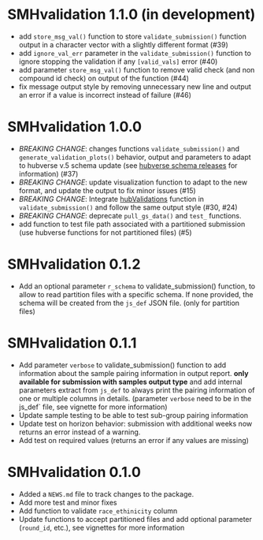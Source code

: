 # SMHvalidation 1.1.0 (in development)

-   add `store_msg_val()` function to store `validate_submission()` function
    output in a character vector with a slightly different format (#39)
-   add `ignore_val_err` parameter in the `validate_submission()` function to 
    ignore stopping the validation if any `[valid_vals]` error (#40)
-   add parameter `store_msg_val()` function to remove valid check (and non 
    compound id check) on output of the function (#44)
-   fix message output style by removing unnecessary new line and output an 
    error if a value is incorrect instead of failure (#46)

# SMHvalidation 1.0.0

-   *BREAKING CHANGE*: changes functions `validate_submission()` and
    `generate_validation_plots()` behavior, output and parameters to
    adapt to hubverse v.5 schema update (see
    [hubverse schema releases](https://github.com/hubverse-org/schemas/releases)
    for information) (#37)
-   *BREAKING CHANGE*: update visualization function to adapt to the new format,
    and update the output to fix minor issues (#15)
-   *BREAKING CHANGE*: Integrate
    [hubValidations](https://hubverse-org.github.io/hubValidations/)
    function in `validate_submission()` and follow the same output style 
    (#30, #24)
-   *BREAKING CHANGE*: deprecate `pull_gs_data()` and `test_` functions.
-   add function to test file path associated with a partitioned submission
    (use hubverse functions for not partitioned files) (#5)

# SMHvalidation 0.1.2

-   Add an optional parameter `r_schema` to validate_submission()
    function, to allow to read partition files with a specific schema.
    If none provided, the schema will be created from the `js_def` JSON
    file. (only for partition files)

# SMHvalidation 0.1.1

-   Add parameter `verbose` to validate_submission() function to add
    information about the sample pairing information in output report.
    **only available for submission with samples output type** and add
    internal parameters extract from `js_def` to always print the
    pairing information of one or multiple columns in details.
    (parameter `verbose` need to be in the js_def\` file, see vignette
    for more information)
-   Update sample testing to be able to test sub-group pairing
    information
-   Update test on horizon behavior: submission with additional weeks
    now returns an error instead of a warning.
-   Add test on required values (returns an error if any values are
    missing)

# SMHvalidation 0.1.0

-   Added a `NEWS.md` file to track changes to the package.
-   Add more test and minor fixes
-   Add function to validate `race_ethinicity` column
-   Update functions to accept partitioned files and add optional
    parameter (`round_id`, etc.), see vignettes for more information
